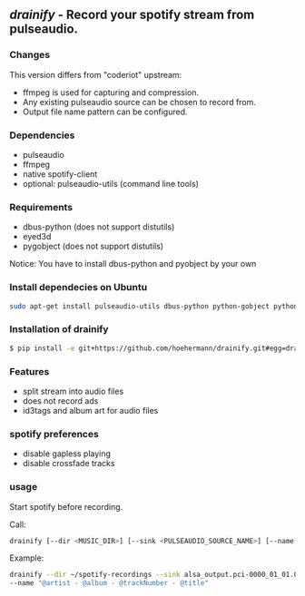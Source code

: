 ## *drainify* - Record your spotify stream from pulseaudio.

### Changes
This version differs from "coderiot" upstream:

* ffmpeg is used for capturing and compression.
* Any existing pulseaudio source can be chosen to record from.
* Output file name pattern can be configured.

### Dependencies
 * pulseaudio
 * ffmpeg
 * native spotify-client
 * optional: pulseaudio-utils (command line tools)

### Requirements
 * dbus-python (does not support distutils)
 * eyed3d
 * pygobject (does not support distutils)

Notice: You have to install dbus-python and pyobject by your own

### Install dependecies on Ubuntu
```sh
sudo apt-get install pulseaudio-utils dbus-python python-gobject python-eyed3 ffmpeg
```

### Installation of drainify

```sh
$ pip install -e git+https://github.com/hoehermann/drainify.git#egg=drainify
```

### Features
 * split stream into audio files
 * does not record ads
 * id3tags and album art for audio files

### spotify preferences
 * disable gapless playing
 * disable crossfade tracks

### usage
Start spotify before recording.

Call:
```sh
drainify [--dir <MUSIC_DIR>] [--sink <PULSEAUDIO_SOURCE_NAME>] [--name <OUTPUT_FILENAME_PATTERN>]
```

Example:
```sh
drainify --dir ~/spotify-recordings --sink alsa_output.pci-0000_01_01.0.analog-stereo.monitor
--name "@artist - @album - @trackNumber - @title"
```
